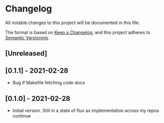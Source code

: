 # Changelog

All notable changes to this project will be documented in this file.

The format is based on [Keep a Changelog](https://keepachangelog.com/en/1.0.0/),
and this project adheres to [Semantic Versioning](https://semver.org/spec/v2.0.0.html).

## [Unreleased]

## [0.1.1] - 2021-02-28

- Bug if Makefile fetching code docs

## [0.1.0] - 2021-02-28

- Initial version.  Still in a state of flux as implementation across my repos continue
